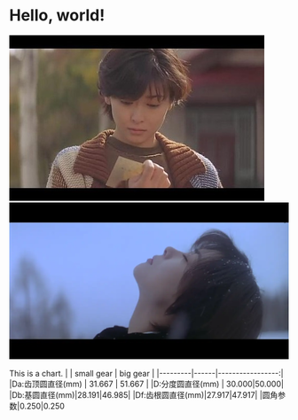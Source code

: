 # Hello, world!

![alt_text](https://github.com/ophwsjtu18/ohw20f/blob/main/Wrx/loveLetter.jpg)
![alt_text](https://github.com/ophwsjtu18/ohw20f/blob/main/Wrx/aWinterStory.webp)

This is a chart.
|      | small gear    |  big gear        |
|---------|------|-----------------:|
|Da:齿顶圆直径(mm)       |  31.667  | 51.667      |
|D:分度圆直径(mm)   | 30.000|50.000|
|Db:基圆直径(mm)|28.191|46.985|
|Df:齿根圆直径(mm)|27.917|47.917|
|圆角参数|0.250|0.250


